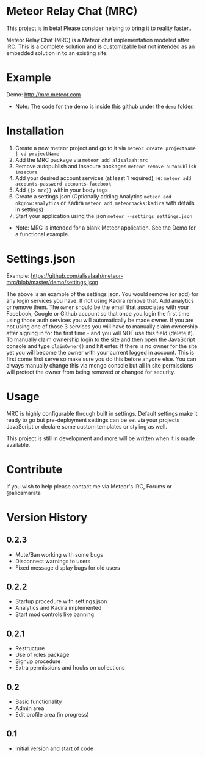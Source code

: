 # Meteor Relay Chat (MRC)

This project is in beta! Please consider helping to bring it to reality faster..

Meteor Relay Chat (MRC) is a Meteor chat implementation modeled after IRC.  This is a complete solution and is customizable but not intended as an embedded solution in to an existing site.

# Example

Demo: http://mrc.meteor.com

* Note: The code for the demo is inside this github under the `demo` folder.

# Installation

1. Create a new meteor project and go to it via `meteor create projectName | cd projectName`
2. Add the MRC package via `meteor add alisalaah:mrc`
3. Remove autopublish and insecure packages `meteor remove autopublish insecure`
4. Add your desired account services (at least 1 required), ie: `meteor add accounts-password accounts-facebook`
5. Add `{{> mrc}}` within your body tags
6. Create a settings.json (Optionally adding Analytics `meteor add okgrow:analytics` or Kadira `meteor add meteorhacks:kadira` with details in settings)
7. Start your application using the json `meteor --settings settings.json`

* Note: MRC is intended for a blank Meteor application.  See the Demo for a functional example.

# Settings.json

Example: https://github.com/alisalaah/meteor-mrc/blob/master/demo/settings.json

The above is an example of the settings json.  You would remove (or add) for any login services you have.  If not using Kadira remove that.  Add analytics or remove them.  The `owner` should be the email that associates with your Facebook, Google or Github account so that once you login the first time using those auth services you will automatically be made owner.  If you are not using one of those 3 services you will have to manually claim ownership after signing in for the first time - and you will NOT use this field (delete it).  To manually claim ownership login to the site and then open the JavaScript console and type `claimOwner()` and hit enter.  If there is no owner for the site yet you will become the owner with your current logged in account.  This is first come first serve so make sure you do this before anyone else.  You can always manually change this via mongo console but all in site permissions will protect the owner from being removed or changed for security.

# Usage

MRC is highly configurable through built in settings.  Default settings make it ready to go but pre-deployment settings can be set via your projects JavaScript or declare some custom templates or styling as well.

This project is still in development and more will be written when it is made available.

# Contribute

If you wish to help please contact me via Meteor's IRC, Forums or @alicamarata

# Version History

## 0.2.3

- Mute/Ban working with some bugs
- Disconnect warnings to users
- Fixed message display bugs for old users

## 0.2.2

- Startup procedure with settings.json
- Analytics and Kadira implemented
- Start mod controls like banning

## 0.2.1

- Restructure
- Use of roles package
- Signup procedure
- Extra permissions and hooks on collections

## 0.2

- Basic functionality
- Admin area
- Edit profile area (in progress)

## 0.1

- Initial version and start of code